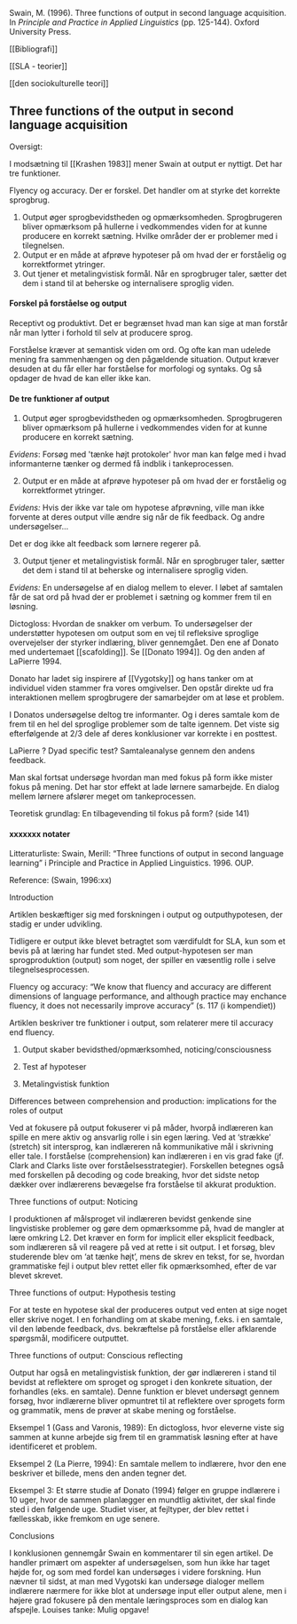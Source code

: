             

Swain, M. (1996). Three functions of output in second language acquisition. In _Principle and Practice in Applied Linguistics_ (pp. 125-144). Oxford University Press.

[[Bibliografi]]

[[SLA - teorier]]

[[den sociokulturelle teori]]


## Three functions of the output in second language acquisition

Oversigt:

I modsætning til [[Krashen 1983]] mener Swain at output er nyttigt. Det har tre funktioner.

Flyency og accuracy. Der er forskel. 
Det handler om at styrke det korrekte sprogbrug.

1. Output øger sprogbevidstheden og opmærksomheden. Sprogbrugeren bliver opmærksom på hullerne i vedkommendes viden for at kunne producere en korrekt sætning. Hvilke områder der er problemer med i tilegnelsen. 
2. Output er en måde at afprøve hypoteser på om hvad der er forståelig og korrektformet ytringer.
3. Out tjener et metalingvistisk formål. Når en sprogbruger taler, sætter det dem i stand til at beherske og internalisere sproglig viden.

#### Forskel på forståelse og output

Receptivt og produktivt. Det er begrænset hvad man kan sige at man forstår når man lytter i forhold til selv at producere sprog.

Forståelse kræver at semantisk viden om ord. Og ofte kan man udelede mening fra sammenhængen og den pågældende situation. Output kræver desuden at du får eller har forståelse for morfologi og syntaks. Og så opdager de hvad de kan eller ikke kan.

#### De tre funktioner af output
1. Output øger sprogbevidstheden og opmærksomheden. Sprogbrugeren bliver opmærksom på hullerne i vedkommendes viden for at kunne producere en korrekt sætning.

*Evidens*: Forsøg med 'tænke højt protokoler' hvor man kan følge med i hvad informanterne tænker og dermed få indblik i tankeprocessen. 

2. Output er en måde at afprøve hypoteser på om hvad der er forståelig og korrektformet ytringer.

*Evidens:* Hvis der ikke var tale om hypotese afprøvning, ville man ikke forvente at deres output ville ændre sig når de fik feedback. Og andre undersøgelser...

Det er dog ikke alt feedback som lørnere regerer på.

3. Output tjener et metalingvistisk formål. Når en sprogbruger taler, sætter det dem i stand til at beherske og internalisere sproglig viden.

*Evidens:* En undersøgelse af en dialog mellem to elever. I løbet af samtalen får de sat ord på hvad der er problemet i sætning og kommer frem til en løsning.

Dictogloss: Hvordan de snakker om verbum.
To undersøgelser der understøtter hypotesen om output som en vej til refleksive sproglige overvejelser der styrker indlæring, bliver gennemgået. Den ene af Donato med undertemaet [[scafolding]]. Se [[Donato 1994]]. Og den anden af LaPierre 1994.

Donato har ladet sig inspirere af [[Vygotsky]] og hans tanker om at individuel viden stammer fra vores omgivelser. Den opstår direkte ud fra interaktionen mellem sprogbrugere der samarbejder om at løse et problem.

I Donatos undersøgelse deltog tre informanter. Og i deres samtale kom de frem til en hel del sproglige problemer som de talte igennem. Det viste sig efterfølgende at 2/3 dele af deres konklusioner var korrekte i en posttest.

LaPierre ? Dyad specific test? Samtaleanalyse gennem den andens feedback. 

Man skal fortsat undersøge hvordan man med fokus på form ikke mister fokus på mening. Det har stor effekt at lade lørnere samarbejde. En dialog mellem lørnere afslører meget om tankeprocessen.

Teoretisk grundlag:
En tilbagevending til fokus på form? (side 141)


#### xxxxxxx notater 

Litteraturliste: Swain, Merill: “Three functions of output in second language learning” i Principle and Practice in Applied Linguistics. 1996. OUP.

  

Reference: (Swain, 1996:xx)

  

Introduction

Artiklen beskæftiger sig med forskningen i output og outputhypotesen, der stadig er under udvikling.

Tidligere er output ikke blevet betragtet som værdifuldt for SLA, kun som et bevis på at læring har fundet sted. Med output-hypotesen ser man sprogproduktion (output) som noget, der spiller en væsentlig rolle i selve tilegnelsesprocessen.

  

Fluency og accuracy: “We know that fluency and accuracy are different dimensions of language performance, and although practice may enchance fluency, it does not necessarily improve accuracy” (s. 117 (i kompendiet)) 

  

Artiklen beskriver tre funktioner i output, som relaterer mere til accuracy end fluency.

  

1.  Output skaber bevidsthed/opmærksomhed, noticing/consciousness
    
2.  Test af hypoteser
    
3.  Metalingvistisk funktion
    

  

Differences between comprehension and production: implications for the roles of output

  

Ved at fokusere på output fokuserer vi på måder, hvorpå indlæreren kan spille en mere aktiv og ansvarlig rolle i sin egen læring. Ved at ‘strække’ (stretch) sit intersprog, kan indlæreren nå kommunikative mål i skrivning eller tale. I forståelse (comprehension) kan indlæreren i en vis grad fake (jf. Clark and Clarks liste over forståelsesstrategier). Forskellen betegnes også med forskellen på decoding og code breaking, hvor det sidste netop dækker over indlærerens bevægelse fra forståelse til akkurat produktion.

  

Three functions of output: Noticing

  

I produktionen af målsproget vil indlæreren bevidst genkende sine lingvistiske problemer og gøre dem opmærksomme på, hvad de mangler at lære omkring L2. Det kræver en form for implicit eller eksplicit feedback, som indlæreren så vil reagere på ved at rette i sit output. I et forsøg, blev studerende blev om ‘at tænke højt’, mens de skrev en tekst, for se, hvordan grammatiske fejl i output blev rettet eller fik opmærksomhed, efter de var blevet skrevet. 

  

Three functions of output: Hypothesis testing

  

For at teste en hypotese skal der produceres output ved enten at sige noget eller skrive noget. I en forhandling om at skabe mening, f.eks. i en samtale, vil den løbende feedback, dvs. bekræftelse på forståelse eller afklarende spørgsmål, modificere outputtet.

  
  

Three functions of output: Conscious reflecting

  

Output har også en metalingvistisk funktion, der gør indlæreren i stand til bevidst at reflektere om sproget og sproget i den konkrete situation, der forhandles (eks. en samtale). Denne funktion er blevet undersøgt gennem forsøg, hvor indlærerne bliver opmuntret til at reflektere over sprogets form og grammatik, mens de prøver at skabe mening og forståelse.

  

Eksempel 1 (Gass and Varonis, 1989): En dictogloss, hvor eleverne viste sig sammen at kunne arbejde sig frem til en grammatisk løsning efter at have identificeret et problem.

  

Eksempel 2 (La Pierre, 1994): En samtale mellem to indlærere, hvor den ene beskriver et billede, mens den anden tegner det.

  

Eksempel 3: Et større studie af Donato (1994) følger en gruppe indlærere i 10 uger, hvor de sammen planlægger en mundtlig aktivitet, der skal finde sted i den følgende uge. Studiet viser, at fejltyper, der blev rettet i fællesskab, ikke fremkom en uge senere.

  

Conclusions

  

I konklusionen gennemgår Swain en kommentarer til sin egen artikel. De handler primært om aspekter af undersøgelsen, som hun ikke har taget højde for, og som med fordel kan undersøges i videre forskning. Hun nævner til sidst, at man med Vygotski kan undersøge dialoger mellem indlærere nærmere for ikke blot at undersøge input eller output alene, men i højere grad fokusere på den mentale læringsproces som en dialog kan afspejle. Louises tanke: Mulig opgave!